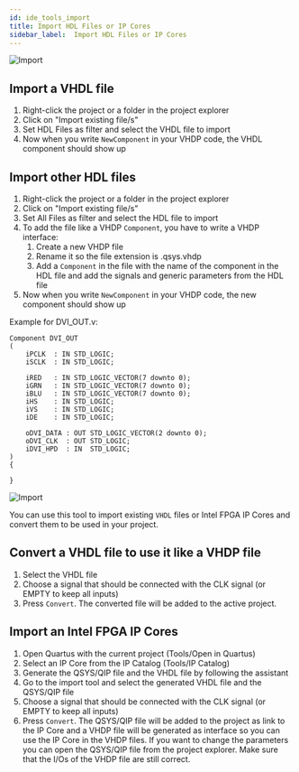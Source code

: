 ```yaml
---
id: ide_tools_import
title: Import HDL Files or IP Cores
sidebar_label:  Import HDL Files or IP Cores
---
```



![Import](/img/ide/Import2.png)

## Import a VHDL file
1. Right-click the project or a folder in the project explorer
2. Click on "Import existing file/s"
3. Set HDL Files as filter and select the VHDL file to import
4. Now when you write `NewComponent` in your VHDP code, the VHDL component should show up

## Import other HDL files
1. Right-click the project or a folder in the project explorer
2. Click on "Import existing file/s"
3. Set All Files as filter and select the HDL file to import
4. To add the file like a VHDP `Component`, you have to write a VHDP interface:
   1. Create a new VHDP file
   2. Rename it so the file extension is .qsys.vhdp
   3. Add a `Component` in the file with the name of the component in the HDL file and add the signals and generic parameters from the HDL file
5. Now when you write `NewComponent` in your VHDP code, the new component should show up

Example for DVI_OUT.v:
```vhdp
Component DVI_OUT
(
    iPCLK  : IN STD_LOGIC;
    iSCLK  : IN STD_LOGIC;
    
    iRED   : IN STD_LOGIC_VECTOR(7 downto 0);
    iGRN   : IN STD_LOGIC_VECTOR(7 downto 0);
    iBLU   : IN STD_LOGIC_VECTOR(7 downto 0);
    iHS    : IN STD_LOGIC;
    iVS    : IN STD_LOGIC;
    iDE    : IN STD_LOGIC;
    
    oDVI_DATA : OUT STD_LOGIC_VECTOR(2 downto 0);
    oDVI_CLK  : OUT STD_LOGIC;
    iDVI_HPD  : IN  STD_LOGIC;
)
{
    
}
```

![Import](/img/ide/Import.png)

You can use this tool to import existing `VHDL` files or Intel FPGA IP Cores and convert them to be used in your project.

## Convert a VHDL file to use it like a VHDP file
1. Select the VHDL file
2. Choose a signal that should be connected with the CLK signal (or EMPTY to keep all inputs)
3. Press `Convert`. The converted file will be added to the active project.

## Import an Intel FPGA IP Cores
1. Open Quartus with the current project (Tools/Open in Quartus)
2. Select an IP Core from the IP Catalog (Tools/IP Catalog)
3. Generate the QSYS/QIP file and the VHDL file by following the assistant
4. Go to the import tool and select the generated VHDL file and the QSYS/QIP file
5. Choose a signal that should be connected with the CLK signal (or EMPTY to keep all inputs)
6. Press `Convert`. The QSYS/QIP file will be added to the project as link to the IP Core and a VHDP file will be generated as interface so you can use the IP Core in the VHDP files. 
If you want to change the parameters you can open the QSYS/QIP file from the project explorer. 
Make sure that the I/Os of the VHDP file are still correct. 